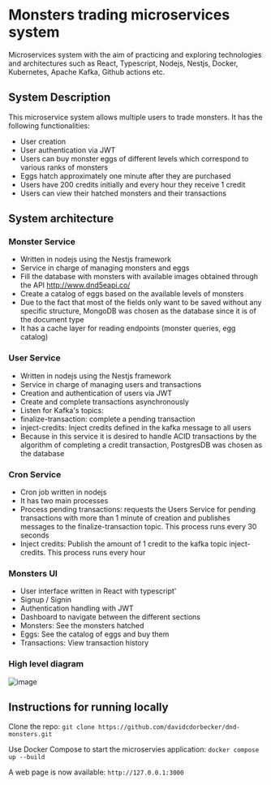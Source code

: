 # Monsters trading microservices system

Microservices system with the aim of practicing and exploring technologies and architectures such as React, Typescript, Nodejs, Nestjs, Docker, Kubernetes, Apache Kafka, Github actions etc.

## System Description
This microservice system allows multiple users to trade monsters. It has the following functionalities:
- User creation
- User authentication via JWT
- Users can buy monster eggs of different levels which correspond to various ranks of monsters
- Eggs hatch approximately one minute after they are purchased
- Users have 200 credits initially and every hour they receive 1 credit
- Users can view their hatched monsters and their transactions

## System architecture

### Monster Service

- Written in nodejs using the Nestjs framework
- Service in charge of managing monsters and eggs
- Fill the database with monsters with available images obtained through the API http://www.dnd5eapi.co/
- Create a catalog of eggs based on the available levels of monsters
- Due to the fact that most of the fields only want to be saved without any specific structure, MongoDB was chosen as the database since it is of the document type
- It has a cache layer for reading endpoints (monster queries, egg catalog)

### User Service
- Written in nodejs using the Nestjs framework
- Service in charge of managing users and transactions
- Creation and authentication of users via JWT
- Create and complete transactions asynchronously
- Listen for Kafka's topics:
- finalize-transaction: complete a pending transaction
- inject-credits: Inject credits defined in the kafka message to all users
- Because in this service it is desired to handle ACID transactions by the algorithm of completing a credit transaction, PostgresDB was chosen as the database

### Cron Service
- Cron job written in nodejs
- It has two main processes
- Process pending transactions: requests the Users Service for pending transactions with more than 1 minute of creation and publishes messages to the finalize-transaction topic. This process runs every 30 seconds
- Inject credits: Publish the amount of 1 credit to the kafka topic inject-credits. This process runs every hour

### Monsters UI
- User interface written in React with typescript'
- Signup / Signin
- Authentication handling with JWT
- Dashboard to navigate between the different sections
- Monsters: See the monsters hatched
- Eggs: See the catalog of eggs and buy them
- Transactions: View transaction history

### High level diagram
![image](https://user-images.githubusercontent.com/28693387/213931885-3ddcee13-0294-4231-8106-fff739da0532.png)

## Instructions for running locally

Clone the repo: 
`git clone https://github.com/davidcdorbecker/dnd-monsters.git`

Use Docker Compose to start the microservies application:
`docker compose up --build`

A web page is now available:
`http://127.0.0.1:3000`
